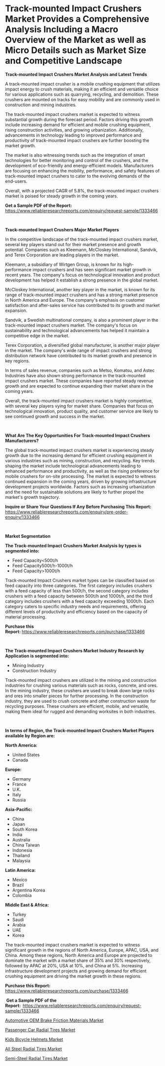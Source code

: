 <p><h1>Track-mounted Impact Crushers Market Provides a Comprehensive Analysis Including a Macro Overview of the Market as well as Micro Details such as Market Size and Competitive Landscape</h1></p><p><strong>Track-mounted Impact Crushers Market Analysis and Latest Trends</strong></p>
<p><p>A track-mounted impact crusher is a mobile crushing equipment that utilizes impact energy to crush materials, making it an efficient and versatile choice for various applications such as quarrying, recycling, and demolition. These crushers are mounted on tracks for easy mobility and are commonly used in construction and mining industries.</p><p>The track-mounted impact crushers market is expected to witness substantial growth during the forecast period. Factors driving this growth include increasing demand for efficient and mobile crushing equipment, rising construction activities, and growing urbanization. Additionally, advancements in technology leading to improved performance and productivity of track-mounted impact crushers are further boosting the market growth.</p><p>The market is also witnessing trends such as the integration of smart technologies for better monitoring and control of the crushers, and the development of eco-friendly and energy-efficient models. Manufacturers are focusing on enhancing the mobility, performance, and safety features of track-mounted impact crushers to cater to the evolving demands of the end-users.</p><p>Overall, with a projected CAGR of 5.8%, the track-mounted impact crushers market is poised for steady growth in the coming years.</p></p>
<p><strong>Get a Sample PDF of the Report:&nbsp;</strong> <a href="https://www.reliableresearchreports.com/enquiry/request-sample/1333466">https://www.reliableresearchreports.com/enquiry/request-sample/1333466</a></p>
<p>&nbsp;</p>
<p><strong>Track-mounted Impact Crushers Major Market Players</strong></p>
<p><p>In the competitive landscape of the track-mounted impact crushers market, several key players stand out for their market presence and growth potential. Companies such as Kleemann, McCloskey International, Sandvik, and Terex Corporation are leading players in the market. </p><p>Kleemann, a subsidiary of Wirtgen Group, is known for its high-performance impact crushers and has seen significant market growth in recent years. The company's focus on technological innovation and product development has helped it establish a strong presence in the global market.</p><p>McCloskey International, another key player in the market, is known for its range of track-mounted impact crushers and has a strong market presence in North America and Europe. The company's emphasis on customer satisfaction and after-sales service has contributed to its growth and market expansion.</p><p>Sandvik, a Swedish multinational company, is also a prominent player in the track-mounted impact crushers market. The company's focus on sustainability and technological advancements has helped it maintain a competitive edge in the market.</p><p>Terex Corporation, a diversified global manufacturer, is another major player in the market. The company's wide range of impact crushers and strong distribution network have contributed to its market growth and presence in key regions.</p><p>In terms of sales revenue, companies such as Metso, Komatsu, and Astec Industries have also shown strong performance in the track-mounted impact crushers market. These companies have reported steady revenue growth and are expected to continue expanding their market share in the coming years.</p><p>Overall, the track-mounted impact crushers market is highly competitive, with several key players vying for market share. Companies that focus on technological innovation, product quality, and customer service are likely to see continued growth and success in the market.</p></p>
<p>&nbsp;</p>
<p><strong>What Are The Key Opportunities For Track-mounted Impact Crushers Manufacturers?</strong></p>
<p><p>The global track-mounted impact crushers market is experiencing steady growth due to the increasing demand for efficient crushing equipment in various industries such as mining, construction, and recycling. Key trends shaping the market include technological advancements leading to enhanced performance and productivity, as well as the rising preference for mobile crushers for on-site processing. The market is expected to witness continued expansion in the coming years, driven by growing infrastructure development projects worldwide. Factors such as increasing urbanization and the need for sustainable solutions are likely to further propel the market's growth trajectory.</p></p>
<p><strong>Inquire or Share Your Questions If Any Before Purchasing This Report:</strong> <a href="https://www.reliableresearchreports.com/enquiry/pre-order-enquiry/1333466">https://www.reliableresearchreports.com/enquiry/pre-order-enquiry/1333466</a></p>
<p>&nbsp;</p>
<p><strong>Market Segmentation</strong></p>
<p><strong>The Track-mounted Impact Crushers Market Analysis by types is segmented into:</strong></p>
<p><ul><li>Feed Capacity<500t/h</li><li>Feed Capacity500t/h-1000t/h</li><li>Feed Capacity>1000t/h</li></ul></p>
<p><p>Track-mounted Impact Crushers market types can be classified based on feed capacity into three categories. The first category includes crushers with a feed capacity of less than 500t/h, the second category includes crushers with a feed capacity between 500t/h and 1000t/h, and the third category includes crushers with a feed capacity exceeding 1000t/h. Each category caters to specific industry needs and requirements, offering different levels of productivity and efficiency based on the capacity of material processing.</p></p>
<p><strong>Purchase this Report:&nbsp;</strong><a href="https://www.reliableresearchreports.com/purchase/1333466">https://www.reliableresearchreports.com/purchase/1333466</a></p>
<p>&nbsp;</p>
<p><strong>The Track-mounted Impact Crushers Market Industry Research by Application is segmented into:</strong></p>
<p><ul><li>Mining Industry</li><li>Construction Industry</li></ul></p>
<p><p>Track-mounted impact crushers are utilized in the mining and construction industries for crushing various materials such as rocks, concrete, and ores. In the mining industry, these crushers are used to break down large rocks and ores into smaller pieces for further processing. In the construction industry, they are used to crush concrete and other construction waste for recycling purposes. These crushers are efficient, mobile, and versatile, making them ideal for rugged and demanding worksites in both industries.</p></p>
<p>&nbsp;</p>
<p><strong>In terms of Region, the Track-mounted Impact Crushers Market Players available by Region are:</strong></p>
<p>
    <p> <strong> North America: </strong>
        <ul>
            <li>United States</li>
            <li>Canada</li>
        </ul>
        </p> 
    <p> <strong> Europe: </strong>
        <ul>
            <li>Germany</li>
            <li>France</li>
            <li>U.K.</li>
            <li>Italy</li>
            <li>Russia</li>
        </ul>
        </p> 
    <p> <strong> Asia-Pacific: </strong>
        <ul>
            <li>China</li>
            <li>Japan</li>
            <li>South Korea</li>
            <li>India</li>
            <li>Australia</li>
            <li>China Taiwan</li>
            <li>Indonesia</li>
            <li>Thailand</li>
            <li>Malaysia</li>
        </ul>
        </p> 
    <p> <strong> Latin America: </strong>
        <ul>
            <li>Mexico</li>
            <li>Brazil</li>
            <li>Argentina Korea</li>
            <li>Colombia</li>
        </ul>
        </p> 
    <p> <strong> Middle East & Africa: </strong>
        <ul>
            <li>Turkey</li>
            <li>Saudi</li>
            <li>Arabia</li>
            <li>UAE</li>
            <li>Korea</li>
        </ul>
    </p>
    </p>
<p><p>The track-mounted impact crushers market is expected to witness significant growth in the regions of North America, Europe, APAC, USA, and China. Among these regions, North America and Europe are projected to dominate the market with a market share of 35% and 30% respectively, followed by APAC at 20%, USA at 10%, and China at 5%. Increasing infrastructure development projects and growing demand for efficient crushing equipment are driving the market growth in these regions.</p></p>
<p><strong>Purchase this Report: </strong><a href="https://www.reliableresearchreports.com/purchase/1333466">https://www.reliableresearchreports.com/purchase/1333466</a></p>
<p>&nbsp;<strong>Get a Sample PDF of the Report:&nbsp;&nbsp;</strong><a href="https://www.reliableresearchreports.com/enquiry/request-sample/1333466">https://www.reliableresearchreports.com/enquiry/request-sample/1333466</a></p>
<p><strong></strong></p>
<p><p><a href="https://github.com/Sarissaschmalingtr6fz2739/Market-Research-Report-List-1/blob/main/automotive-oem-brake-friction-materials-market.md">Automotive OEM Brake Friction Materials Market</a></p><p><a href="https://github.com/sougarounis/Market-Research-Report-List-2/blob/main/passenger-car-radial-tires-market.md">Passenger Car Radial Tires Market</a></p><p><a href="https://github.com/WillieWoodard/Market-Research-Report-List-3/blob/main/kids-bicycle-helmets-market.md">Kids Bicycle Helmets Market</a></p><p><a href="https://github.com/jj19131/Market-Research-Report-List-1/blob/main/all-steel-radial-tires-market.md">All Steel Radial Tires Market</a></p><p><a href="https://github.com/jodemen/Market-Research-Report-List-1/blob/main/semi-steel-radial-tires-market.md">Semi-Steel Radial Tires Market</a></p></p>